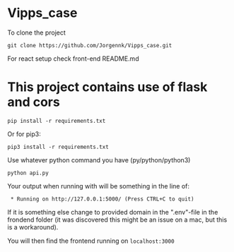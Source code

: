 # Vipps_case
To clone the project
```
git clone https://github.com/Jorgennk/Vipps_case.git
```

For react setup check front-end README.md

# This project contains use of flask and cors
```
pip install -r requirements.txt
```
Or for pip3:
```
pip3 install -r requirements.txt 
```
Use whatever python command you have (py/python/python3)

```
python api.py
```
Your output when running with will be something in the line of:
```
 * Running on http://127.0.0.1:5000/ (Press CTRL+C to quit)
```
If it is something else change to provided domain in the ".env"-file in the frondend folder (it was discovered this might be an issue on a mac, but this is a workaround).

You will then find the frontend running on ```localhost:3000```
